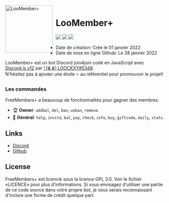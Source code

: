 <img width="150" height="150" align="left" style="float: left; margin: 0 10px 0 0;" alt="LooMember+" src="https://cdn.discordapp.com/attachments/919733303374925844/936751021768708146/Loockxy.png">  

# LooMember+

[![](https://img.shields.io/discord/929192992160481331.svg?logo=discord&colorB=7289DA)](https://discord.gg/Cn3WRWJ2)
[![](https://img.shields.io/badge/discord.js-v12.0.0--dev-blue.svg?logo=npm)](https://github.com/discordjs)
[![](https://img.shields.io/badge/paypal-donate-blue.svg)](https://www.paypal.me/loockxy)

* Date de création: Crée le 01 janvier 2022
* Date de mise en ligne Github: Le 28 janvier 2022

LooMember+ est un bot Discord join4join codé en JavaScript avec [Discord.js v12](https://discord.js.org) par [! [𝕮.𝕮] LOOCKXY#5348](https://github.com/Loockxy).  
N'hésitez pas à ajouter une étoile ⭐ au référentiel pour promouvoir le projet!

### Les commandes

FreeMembers+ a beaucoup de fonctionnalités pour gagner des membres:

*   🏆 **Owner**: `addbal`, `del`, `ban`, `unban`, `remove`. 
*   💎 **Général**: `help`, `invite`, `bal`, `pay`, `check`, `info`, `buy`, `giftcode`, `daily`, `stats`.

## Links

*   [Discord](https://discord.gg/Cn3WRWJ2)
*   [Github](https://github.com/Loockxy)

## License

FreeMembers+ est licencié sous la licence GPL 3.0. Voir le fichier «LICENCE» pour plus d'informations. Si vous envisagez d'utiliser une partie de ce code source dans votre propre bot, je vous serais reconnaissant d'inclure une forme de crédit quelque part.
